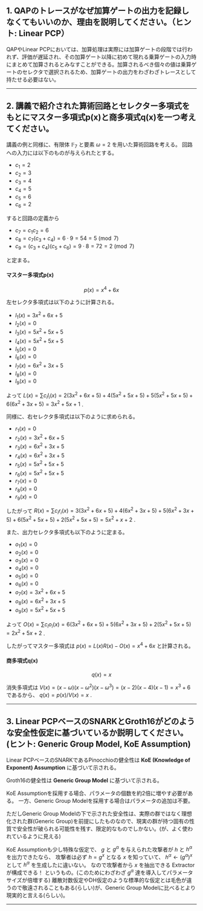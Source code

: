## 1. QAPのトレースがなぜ加算ゲートの出力を記録しなくてもいいのか、理由を説明してください。（ヒント: Linear PCP）

QAPやLinear PCPにおいては、加算処理は実際には加算ゲートの段階では行われず、評価が遅延され、その加算ゲート以降に初めて現れる乗算ゲートの入力時にまとめて加算されるとみなすことができる。加算されるべき個々の値は乗算ゲートのセレクタで選択されるため、加算ゲートの出力をわざわざトレースとして持たせる必要はない。

---

## 2. 講義で紹介された算術回路とセレクター多項式をもとにマスター多項式p(x)と商多項式q(x)を一つ考えてください。

講義の例と同様に、有限体 $\mathbb{F}_7$ と要素 $\omega = 2$ を用いた算術回路を考える。
回路への入力には以下のものが与えられたとする。

- $c_1 = 2$
- $c_2 = 3$
- $c_3 = 4$
- $c_4 = 5$
- $c_5 = 6$
- $c_6 = 2$

すると回路の定義から

- $c_7 = c_1 c_2 = 6$
- $c_8 = c_7 (c_3 + c_4) = 6 \cdot 9 = 54 = 5 \pmod{7}$
- $c_9 = (c_3 + c_4)(c_5 + c_6) = 9 \cdot 8 = 72 = 2 \pmod{7}$

と定まる。

#### マスター多項式p(x)

$$
p(x) = x^4 + 6x
$$

左セレクタ多項式は以下のように計算される。

- $l_1(x) = 3x^2+6x+5$
- $l_2(x) = 0$
- $l_3(x) = 5x^2+5x+5$
- $l_4(x) = 5x^2+5x+5$
- $l_5(x) = 0$
- $l_6(x) = 0$
- $l_7(x) = 6x^2+3x+5$
- $l_8(x) = 0$
- $l_9(x) = 0$

よって
$L(x) = \sum c_i l_i(x) = 2(3x^2+6x+5) + 4(5x^2+5x+5) + 5(5x^2+5x+5) + 6(6x^2+3x+5) = 3x^2+5x+1$ .

同様に、右セレクタ多項式は以下のように求められる。

- $r_1(x) = 0$
- $r_2(x) = 3x^2+6x+5$
- $r_3(x) = 6x^2+3x+5$
- $r_4(x) = 6x^2+3x+5$
- $r_5(x) = 5x^2+5x+5$
- $r_6(x) = 5x^2+5x+5$
- $r_7(x) = 0$
- $r_8(x) = 0$
- $r_9(x) = 0$

したがって
$R(x) = \sum c_i r_i(x) = 3(3x^2+6x+5) + 4(6x^2+3x+5) + 5(6x^2+3x+5) + 6(5x^2+5x+5) + 2(5x^2+5x+5) = 5x^2+x+2$ .

また、出力セレクタ多項式も以下のように定まる。

- $o_1(x) = 0$
- $o_2(x) = 0$
- $o_3(x) = 0$
- $o_4(x) = 0$
- $o_5(x) = 0$
- $o_6(x) = 0$
- $o_7(x) = 3x^2+6x+5$
- $o_8(x) = 6x^2+3x+5$
- $o_9(x) = 5x^2+5x+5$

よって
$O(x) = \sum c_i o_i(x) = 6(3x^2+6x+5) + 5(6x^2+3x+5) + 2(5x^2+5x+5) = 2x^2+5x+2$ .

したがってマスター多項式は
$p(x) = L(x) R(x) - O(x) = x^4 + 6x$
と計算される。

#### 商多項式q(x)

$$
q(x) = x
$$

消失多項式は
$V(x) = (x-\omega)(x-\omega^2)(x-\omega^3) = (x-2)(x-4)(x-1) = x^3 + 6$
であるから、
$q(x) = p(x) / V(x) = x$ .

---

## 3. Linear PCPベースのSNARKとGroth16がどのような安全性仮定に基づいているか説明してください。(ヒント: Generic Group Model, KoE Assumption)

Linear PCPベースのSNARKであるPinocchioの健全性は **KoE (Knowledge of Exponent) Assumption** に基づいて示される。

Groth16の健全性は **Generic Group Model** に基づいて示される。

KoE Assumptionを採用する場合、パラメータの個数を約2倍に増やす必要がある。
一方、Generic Group Modelを採用する場合はパラメータの追加は不要。

ただしGeneric Group Modelの下で示された安全性は、実際の群ではなく理想化された群(Generic Group)を前提にしたものなので、現実の群が持つ固有の性質で安全性が破られる可能性を残す、限定的なものでしかない。(が、よく使われているように見える)

KoE Assumptionも少し特殊な仮定で、
$g$ と $g^\alpha$ を与えられた攻撃者が
$h$ と $h^\alpha$ を出力できたなら、
攻撃者は必ず $h = g^x$ となる $x$ を知っていて、
$h^\alpha \gets (g^\alpha)^x$ として $h^\alpha$ を生成したに違いない。
なので攻撃者から $x$ を抽出できる Extractor が構成できる！
というもの。(このためにわざわざ $g^\alpha$ 達を導入してパラメータサイズが倍増する)
離散対数仮定やDH仮定のような標準的な仮定とは毛色が違うので敬遠されることもある(らしい)が、Generic Group Modelに比べるとより現実的と言える(らしい)。

---
